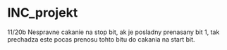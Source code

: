 # INC_projekt

11/20b
Nespravne cakanie na stop bit, ak je posladny prenasany bit 1, tak prechadza este pocas prenosu tohto bitu do cakania na start bit.
